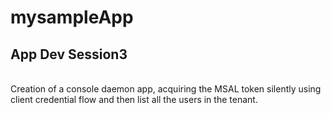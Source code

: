 # mysampleApp

<h2> App Dev Session3</h2>
<br>
Creation of a console daemon app, acquiring the MSAL token silently using client credential flow and then list all the users in the tenant.
